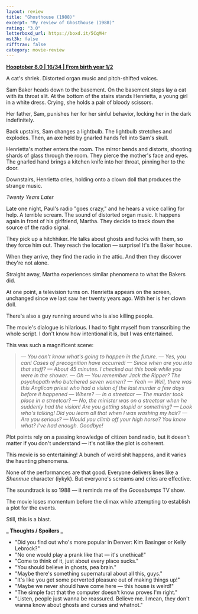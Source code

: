 ```yaml
---
layout: review
title: "Ghosthouse (1988)"
excerpt: "My review of Ghosthouse (1988)"
rating: "3.0"
letterboxd_url: https://boxd.it/5CqMHr
mst3k: false
rifftrax: false
category: movie-review
---
```


<b><a href="https://boxd.it/pOvfW/detail#item-3630807378" rel="nofollow">Hooptober 8.0 | 16/34 | From birth year 1/2</a></b>

A cat's shriek. Distorted organ music and pitch-shifted voices.

Sam Baker heads down to the basement. On the basement steps lay a cat with its throat slit. At the bottom of the stairs stands Henrietta, a young girl in a white dress. Crying, she holds a pair of bloody scissors.

Her father, Sam, punishes her for her sinful behavior, locking her in the dark indefinitely.

Back upstairs, Sam changes a lightbulb. The lightbulb stretches and explodes. Then, an axe held by gnarled hands fell into Sam's skull.

Henrietta's mother enters the room. The mirror bends and distorts, shooting shards of glass through the room. They pierce the mother's face and eyes. The gnarled hand brings a kitchen knife into her throat, pinning her to the door.

Downstairs, Henrietta cries, holding onto a clown doll that produces the strange music.

<i>Twenty Years Later</i>

Late one night, Paul's radio "goes crazy," and he hears a voice calling for help. A terrible scream. The sound of distorted organ music. It happens again in front of his girlfriend, Martha. They decide to track down the source of the radio signal.

They pick up a hitchhiker. He talks about ghosts and fucks with them, so they force him out. They reach the location — surprise! It's the Baker house.

When they arrive, they find the radio in the attic. And then they discover they're not alone.

Straight away, Martha experiences similar phenomena to what the Bakers did.

At one point, a television turns on. Henrietta appears on the screen, unchanged since we last saw her twenty years ago. With her is her clown doll.

There's also a guy running around who is also killing people.

The movie's dialogue is hilarious. I had to fight myself from transcribing the whole script. I don't know how intentional it is, but I was entertained.

This was such a magnificent scene:

<blockquote><i>— You can't know what's going to happen in the future.
— Yes, you can! Cases of precognition have occurred!
— Since when are you into that stuff?
— About 45 minutes. I checked out this book while you were in the shower.
— Oh
— You remember Jack the Ripper? The psychopath who butchered seven women?
— Yeah
— Well, there was this Anglican priest who had a vision of the last murder a few days before it happened
— Where?
— In a streetcar
— The murder took place in a streetcar?
— No, the minister was on a streetcar when he suddenly had the vision! Are you getting stupid or something?
— Look who's talking! Did you learn all that when I was washing my hair?
— Are you serious?
— Would you climb off your high horse? You know what? I've had enough. Goodbye!</i></blockquote>Plot points rely on a passing knowledge of citizen band radio, but it doesn't matter if you don't understand — it's not like the plot is coherent.

This movie is so entertaining! A bunch of weird shit happens, and it varies the haunting phenomena.

None of the performances are that good. Everyone delivers lines like a <i>Shenmue</i> character (iykyk). But everyone's screams and cries are effective.

The soundtrack is so 1988 — it reminds me of the <i>Goosebumps</i> TV show.

The movie loses momentum before the climax while attempting to establish a plot for the events.

Still, this is a blast.

<b>**_ Thoughts / Spoilers _**</b>

- "Did you find out who's more popular in Denver: Kim Basinger or Kelly Lebrock?"
- "No one would play a prank like that — it's unethical!"
- "Come to think of it, just about every place sucks."
- "You should believe in ghosts, pea brain."
- "Maybe there's something supernatural about all this, guys."
- "It's like you get some perverted pleasure out of making things up!"
- "Maybe we never should have come here — this house is weird!"
- "The simple fact that the computer doesn't know proves I'm right."
- "Listen, people just wanna be reassured. Believe me. I mean, they don't wanna know about ghosts and curses and whatnot."
